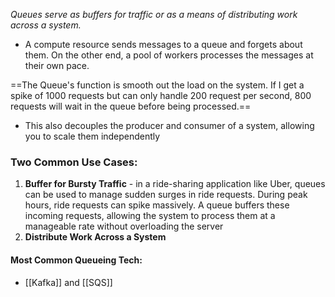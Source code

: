 *Queues serve as buffers for traffic or as a means of distributing work across a system.*
- A compute resource sends messages to a queue and forgets about them. On the other end, a pool of workers processes the messages at their own pace. 

==The Queue's function is smooth out the load on the system. If I get a spike of 1000 requests but can only handle 200 request per second, 800 requests will wait in the queue before being processed.==
- This also decouples the producer and consumer of a system, allowing you to scale them independently 

### Two Common Use Cases:
1. **Buffer for Bursty Traffic** - in a ride-sharing application like Uber, queues can be used to manage sudden surges in ride requests. During peak hours, ride requests can spike massively. A queue buffers these incoming requests, allowing the system to process them at a manageable rate without overloading the server
2. **Distribute Work Across a System** 

#### Most Common Queueing Tech:
- [[Kafka]] and [[SQS]] 